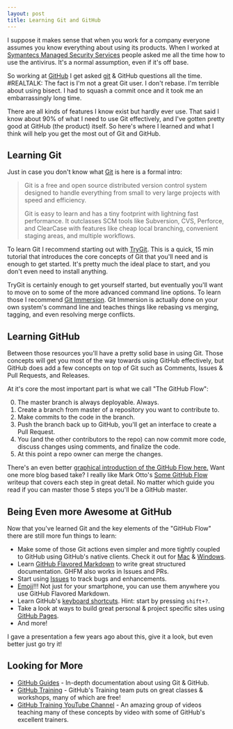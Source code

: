 ```yaml
---
layout: post
title: Learning Git and GitHub
---
```


I suppose it makes sense that when you work for a company everyone assumes you know everything about using its products. When I worked at [Symantecs Managed Security Services](http://www.symantec.com/managed-security-services) people asked me all the time how to use the antivirus. It's a normal assumption, even if it's off base.

So working at [GitHub](http://www.github.com) I get asked [git](http://git-scm.com/) & GitHub questions all the time. #REALTALK: The fact is I'm not a great Git user. I don't rebase. I'm terrible about using bisect. I had to squash a commit once and it took me an embarrassingly long time.

There are all kinds of features I know exist but hardly ever use. That said I know about 90% of what I need to use Git effectively, and I've gotten pretty good at GitHub (the product) itself. So here's where I learned and what I think will help you get the most out of Git and GitHub.

## Learning Git
Just in case you don't know what [Git](http://git-scm.com) is here is a formal intro:

>Git is a free and open source distributed version control system designed to handle everything from small to very large projects with speed and efficiency.
>
>Git is easy to learn and has a tiny footprint with lightning fast performance. It outclasses SCM tools like Subversion, CVS, Perforce, and ClearCase with features like cheap local branching, convenient staging areas, and multiple workflows.

To learn Git I recommend starting out with [TryGit](http://try.github.io/levels/1/challenges/1). This is a quick, 15 min tutorial that introduces the core concepts of Git that you'll need and is enough to get started. It's pretty much the ideal place to start, and you don't even need to install anything.

TryGit is certainly enough to get yourself started, but eventually you'll want to move on to some of the more advanced command line options. To learn those I recommend [Git Immersion](http://gitimmersion.com/). Git Immersion is actually done on your own system's command line and teaches things like rebasing vs merging, tagging, and even resolving merge conflicts.

## Learning GitHub
Between those resources you'll have a pretty solid base in using Git. Those concepts will get you most of the way towards using GitHub effectively, but GitHub does add a few concepts on top of Git such as Comments, Issues & Pull Requests, and Releases.

At it's core the most important part is what we call "The GitHub Flow":

0. The master branch is always deployable. Always.
1. Create a branch from master of a repository you want to contribute to.
2. Make commits to the code in the branch.
3. Push the branch back up to GitHub, you'll get an interface to create a Pull Request.
4. You (and the other contributors to the repo) can now commit more code, discuss changes using comments, and finalize the code.
5. At this point a repo owner can merge the changes.

There's an even better [graphical introduction of the GitHub Flow here.](https://guides.github.com/introduction/flow/) Want one more blog based take? I really like Mark Otto's [Some GitHub Flow](http://markdotto.com/2014/05/02/some-github-flow/) writeup that covers each step in great detail. No matter which guide you read if you can master those 5 steps you'll be a GitHub master.

## Being Even more Awesome at GitHub

Now that you've learned Git and the key elements of the "GitHub Flow" there are still more fun things to learn:

- Make some of those Git actions even simpler and more tightly coupled to GitHub using GitHub's native clients. Check it out for [Mac](https://mac.github.com) & [Windows](https://windows.github.com).
- Learn [GitHub Flavored Markdown](https://help.github.com/articles/github-flavored-markdown/) to write great structured documentation. GHFM also works in Issues and PRs.
- Start using [Issues](https://guides.github.com/features/issues/) to track bugs and enhancements.
- [Emoji](http://www.emoji-cheat-sheet.com)!!! Not just for your smartphone, you can use them anywhere you use GitHub Flavored Markdown.
- Learn GitHub's [keyboard shortcuts](https://help.github.com/articles/using-keyboard-shortcuts/). Hint: start by pressing ```shift+?```.
- Take a look at ways to build great personal & project specific sites using [GitHub Pages](https://pages.github.com).
- And more!

I gave a presentation a few years ago about this, give it a look, but even better just go try it!

<script async class="speakerdeck-embed" data-id="84962320626001306b3a22000a8f9817" data-ratio="1.2994923857868" src="//speakerdeck.com/assets/embed.js"></script>

## Looking for More

- [GitHub Guides](https://guides.github.com) - In-depth documentation about using Git & GitHub.
- [GitHub Training](http://training.github.com/web/free-classes/) - GitHub's Training team puts on great classes & workshops, many of which are free!
- [GitHub Training YouTube Channel](https://www.youtube.com/user/github/githubtraining) - An amazing group of videos teaching many of these concepts by video with some of GitHub's excellent trainers.
